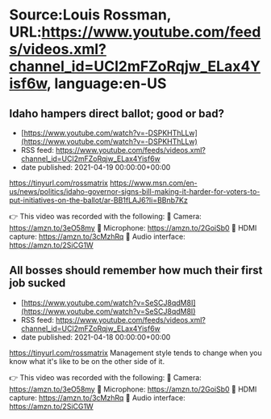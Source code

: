 # Source:Louis Rossman, URL:https://www.youtube.com/feeds/videos.xml?channel_id=UCl2mFZoRqjw_ELax4Yisf6w, language:en-US

## Idaho hampers direct ballot; good or bad?
 - [https://www.youtube.com/watch?v=-DSPKHThLLw](https://www.youtube.com/watch?v=-DSPKHThLLw)
 - RSS feed: https://www.youtube.com/feeds/videos.xml?channel_id=UCl2mFZoRqjw_ELax4Yisf6w
 - date published: 2021-04-19 00:00:00+00:00

https://tinyurl.com/rossmatrix
https://www.msn.com/en-us/news/politics/idaho-governor-signs-bill-making-it-harder-for-voters-to-put-initiatives-on-the-ballot/ar-BB1fLAJ6?li=BBnb7Kz

👉 This video was recorded with the following:
🔵 Camera: https://amzn.to/3eO58my
🔵 Microphone: https://amzn.to/2GoiSb0
🔵 HDMI capture: https://amzn.to/3cMzhRq
🔵 Audio interface: https://amzn.to/2SiCG1W

## All bosses should remember how much their first job sucked
 - [https://www.youtube.com/watch?v=SeSCJ8qdM8I](https://www.youtube.com/watch?v=SeSCJ8qdM8I)
 - RSS feed: https://www.youtube.com/feeds/videos.xml?channel_id=UCl2mFZoRqjw_ELax4Yisf6w
 - date published: 2021-04-18 00:00:00+00:00

https://tinyurl.com/rossmatrix
Management style tends to change when you know what it's like to be on the other side of it. 

👉 This video was recorded with the following:
🔵 Camera: https://amzn.to/3eO58my
🔵 Microphone: https://amzn.to/2GoiSb0
🔵 HDMI capture: https://amzn.to/3cMzhRq
🔵 Audio interface: https://amzn.to/2SiCG1W

